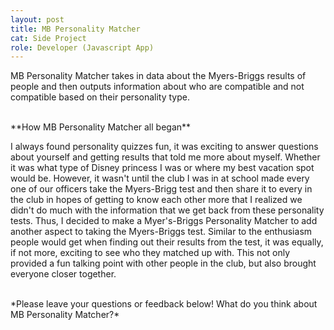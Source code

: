 ```yaml
---
layout: post
title: MB Personality Matcher
cat: Side Project
role: Developer (Javascript App)
---
```


MB Personality Matcher takes in data about the Myers-Briggs results of people and then outputs information about who are compatible and not compatible based on their personality type.

<br>
**How MB Personality Matcher all began**

I always found personality quizzes fun, it was exciting to answer questions about yourself and getting results that told me more about myself. Whether it was what type of Disney princess I was or where my best vacation spot would be. However, it wasn't until the club I was in at school made every one of our officers take the Myers-Brigg test and then share it to every in the club in hopes of getting to know each other more that I realized we didn't do much with the information that we get back from these personality tests. Thus, I decided to make a Myer's-Briggs Personality Matcher to add another aspect to taking the Myers-Briggs test. Similar to the enthusiasm people would get when finding out their results from the test, it was equally, if not more, exciting to see who they matched up with. This not only provided a fun talking point with other people in the club, but also brought everyone closer together.

<br>
*Please leave your questions or feedback below! What do you think about MB Personality Matcher?*

<br>
